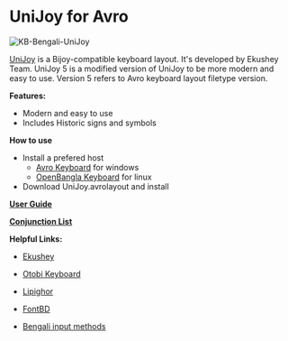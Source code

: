 # UniJoy for Avro

![KB-Bengali-UniJoy](https://user-images.githubusercontent.com/27731012/188329390-71789b79-3768-47b6-b0e3-f19002ecc112.svg)

[UniJoy](https://ekushey.org/keyboard-layout/ekusheyr-shadhinota-unijoy-layout/) is a Bijoy-compatible keyboard layout. It's developed by Ekushey Team. UniJoy 5 is a modified version of UniJoy to be more modern and easy to use. Version 5 refers to Avro keyboard layout filetype version.

**Features:**

- Modern and easy to use
- Includes Historic signs and symbols

**How to use**

- Install a prefered host
  - [Avro Keyboard](https://www.omicronlab.com/avro-keyboard.html) for windows
  - [OpenBangla Keyboard](https://openbangla.github.io/) for linux
- Download UniJoy.avrolayout and install

[**User Guide**](https://otobikb.github.io/elements/overview.pdf)

[**Conjunction List**](https://ekushey.org/wp-content/uploads/2022/08/Bangla_Conjunction_Lists.pdf)

**Helpful Links:**

- [Ekushey](https://ekushey.org)

- [Otobi Keyboard](https://otobikb.github.io)

- [Lipighor](https://lipighor.com)

- [FontBD](https://fontbd.com)

- [Bengali input methods](https://en.wikipedia.org/wiki/Bengali_input_methods)
